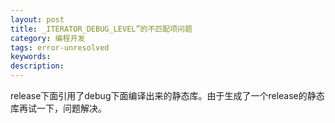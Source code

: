 ```yaml
---
layout: post
title: _ITERATOR_DEBUG_LEVEL”的不匹配项问题  
category: 编程开发
tags: error-unresolved
keywords: 
description: 
---
```


 release下面引用了debug下面编译出来的静态库。由于生成了一个release的静态库再试一下，问题解决。







